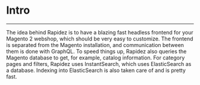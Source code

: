 # Intro

---

The idea behind Rapidez is to have a blazing fast headless frontend for your Magento 2 webshop, which should be very easy to customize. The frontend is separated from the Magento installation, and communication between them is done with GraphQL. To speed things up, Rapidez also queries the Magento database to get, for example, catalog information. For category pages and filters, Rapidez uses InstantSearch, which uses ElasticSearch as a database. Indexing into ElasticSearch is also taken care of and is pretty fast.
